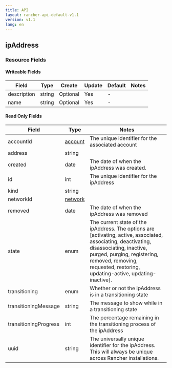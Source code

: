```yaml
---
title: API
layout: rancher-api-default-v1.1
version: v1.1
lang: en
---
```


## ipAddress



### Resource Fields

#### Writeable Fields

Field | Type | Create | Update | Default | Notes
---|---|---|---|---|---
description | string | Optional | Yes | - | 
name | string | Optional | Yes | - | 


#### Read Only Fields

Field | Type   | Notes
---|---|---
accountId | [account]({{site.baseurl}}/rancher/{{page.version}}/{{page.lang}}/api/api-resources/account/)  | The unique identifier for the associated account
address | string  | 
created | date  | The date of when the ipAddress was created.
id | int  | The unique identifier for the ipAddress
kind | string  | 
networkId | [network]({{site.baseurl}}/rancher/{{page.version}}/{{page.lang}}/api/api-resources/network/)  | 
removed | date  | The date of when the ipAddress was removed
state | enum  | The current state of the ipAddress. The options are [activating, active, associated, associating, deactivating, disassociating, inactive, purged, purging, registering, removed, removing, requested, restoring, updating-active, updating-inactive].
transitioning | enum  | Whether or not the ipAddress is in a transitioning state
transitioningMessage | string  | The message to show while in a transitioning state
transitioningProgress | int  | The percentage remaining in the transitioning process of the ipAddress
uuid | string  | The universally unique identifier for the ipAddress. This will always be unique across Rancher installations.


<br>
